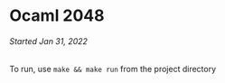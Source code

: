 
Ocaml 2048
==========

###### *Started Jan 31, 2022*

To run, use `make && make run` from the project directory

